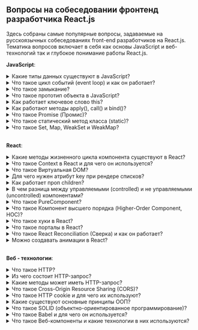 ## Вопросы на собеседовании фронтенд разработчика React.js

Здесь собраны самые популярные вопросы, задаваемые на русскоязычных собеседованиях front-end разработчиков на React.js.  Тематика вопросов включает в себя как основы JavaScript и веб-технологий так и глубокое понимание работы React.js.

**JavaScript**:

<details>
<summary>Какие типы данных существуют в JavaScript?</summary>
<div>
  <ul>
    <li>
      Число <b>«number»</b> - Единый тип число используется как для целых, так и для дробных чисел. Существуют специальные числовые значения Infinity (бесконечность) и NaN (ошибка вычислений). Например, бесконечность Infinity получается при делении на ноль. Ошибка вычислений NaN будет результатом некорректной математической операции.
    </li>
    <li>
      Строка <b>«string»</b>
    </li>
    <li>
      Булевый (логический) тип <b>«boolean»</b>
    </li>
    <li>
      Специальное значение <b>«null»</b> - В JavaScript null не является «ссылкой на несуществующий объект» или «нулевым указателем», как в некоторых других языках. Это просто специальное значение, которое имеет смысл «ничего» или «значение неизвестно».
    </li>
    <li>
       Специальное значение <b>«undefined»</b> - Значение undefined, как и null, образует свой собственный тип, состоящий из одного этого значения. Оно имеет смысл «значение не присвоено». Если переменная объявлена, но в неё ничего не записано, то её значение как раз и есть undefined.
    </li>
    <li>
      Объекты <b>«object»</b> - Первые 5 типов называют «примитивными». Особняком стоит шестой тип: «объекты». Он используется для коллекций данных и для объявления более сложных сущностей. Объявляются объекты при помощи фигурных скобок {...}
    </li>
  </ul>
  <p><i>Источник: <a href ="https://learn.javascript.ru/types-intro">learn.javascript.ru</a></i></p>
</div>
</details>

<details>
<summary>Что такое цикл событий (event loop) и как он работает?</summary>
<div>
  <p>Движок браузера выполняет JavaScript в одном потоке. Для потока выделяется область памяти — стэк, где хранятся фреймы (аргументы, локальные переменные) вызываемых функций.</p>
  <p>Список событий, подлежащих обработке формируют очередь событий. Когда стек освобождается, движок может обрабатывать событие из очереди. Координирование этого процесса и происходит в event loop.</p>
  <p>Это по сути бесконечный цикл, в котором выполняются многочисленные обработчики событий. Если очередь пустая — движок браузера ждет, когда поступит событие. Если непустая — первое в ней событие извлекается и его обработчик начинает выполняться. И так до бесконечности.</p>
   <img src="https://cdn-images-1.medium.com/max/1600/1*quyTIOs2hioCx1jRQ7-ojw.png" />
   <p><i>Источник: <a href ="https://medium.com/@pavelbely/javascript-event-loop-%D0%B2-%D0%BA%D0%B0%D1%80%D1%82%D0%B8%D0%BD%D0%BA%D0%B0%D1%85-%D1%87%D0%B0%D1%81%D1%82%D1%8C-1-a19e4d99f242">Pavel Bely, medium.com</a></i></p>
</div>
</details>

<details>
<summary>Что такое замыкание?</summary>
<div>
  <p>Замыкание — это комбинация функции и лексического окружения, в котором эта функция была объявлена. Это окружение состоит из произвольного количества локальных переменных, которые были в области действия функции во время создания замыкания.</p>
  <p><i>Источник: <a href ="https://developer.mozilla.org/ru/docs/Web/JavaScript/Closures">developer.mozilla.org</a></i></p>
</div>
</details>

<details>
<summary>Что такое прототип объекта в JavaScript?</summary>
<div>
  <p>Объекты в JavaScript можно организовать в цепочки так, чтобы свойство, не найденное в одном объекте, автоматически искалось бы в другом. Связующим звеном выступает специальное свойство __proto__</p>
  <p>Если один объект имеет специальную ссылку __proto__ на другой объект, то при чтении свойства из него, если свойство отсутствует в самом объекте, оно ищется в объекте __proto__. Недостаток этого подхода – он не работает в IE10-.</p>
  <p>К счастью, в JavaScript с древнейших времён существует альтернативный, встроенный в язык и полностью кросс-браузерный способ. Чтобы новым объектам автоматически ставить прототип, конструктору ставится свойство prototype.</p>
  <p>При создании объекта через new, в его прототип __proto__ записывается ссылка из prototype функции-конструктора.</p>
  <p>Значением Person.prototype по умолчанию является объект с единственным свойством constructor, содержащим ссылку на Person.</p>
  <p><i>Источник: <a href ="https://learn.javascript.ru/prototype">learn.javascript.ru</a></i></p>
</div>
</details>

<details>
<summary>Как работает ключевое слово this?</summary>
<div>
  <p>В глобальном контексте выполнения (за пределами каких-либо функций), this ссылается на глобальный объект вне зависимости от использования в строгом или нестрогом режиме.</p>
  <p>В пределах функции значение this зависит от того, каким образом вызвана функция:</p>
  <ul>
  <li>Простой вызов - В этом случае значение this не устанавливается вызовом. Так как этот код написан не в строгом режиме, значением this всегда должен быть объект, по умолчанию - глобальный объект. В строгом режиме, значение this остается тем значением, которое было установлено в контексте исполнения. Если такое значение не определено, оно остается undefined. Для того что бы передать значение this от одного контекста другому необходимо использовать call или apply</li>
  <li>В стрелочных функциях, this привязан к окружению, в котором была создана функция. В глобальной области видимости, this будет указывать на глобальный объект. </li>
  <li>Когда функция вызывается как метод объекта, используемое в этой функции ключевое слово this принимает значение объекта, по отношению к которому вызван метод.</li>
  </ul>
  <p><i>Источник: <a href ="https://developer.mozilla.org/ru/docs/Web/JavaScript/Reference/Operators/this">developer.mozilla.org</a></i></p>
</div>
</details>

<details>
<summary>Как работают методы apply(), call() и bind()?</summary>
<div>
  <p>Функции в JavaScript никак не привязаны к своему контексту this, с одной стороны, здорово – это позволяет быть максимально гибкими, одалживать методы и так далее.</p>
  <p>Но с другой стороны – в некоторых случаях контекст может быть потерян. Способы явно указать this  - методоы bind, call и apply.</p>
  <ul>
    <li>
      <p>Синтаксис метода call: func.call(context, arg1, arg2, ...)</p>
      <p>При этом вызывается функция func, первый аргумент call становится её this, а остальные передаются «как есть». Вызов func.call(context, a, b...) – то же, что обычный вызов func(a, b...), но с явно указанным this(=context).</p>
    </li>
    <li>
      <p>Если нам неизвестно, с каким количеством аргументов понадобится вызвать функцию, можно использовать более мощный метод: apply. Вызов функции при помощи func.apply работает аналогично func.call, но принимает массив аргументов вместо списка.</p>
      <p>
        func.call(context, arg1, arg2) идентичен вызову func.apply(context, [arg1, arg2]);
      </p>
    </li>
    <li>
      <p>Синтаксис встроенного bind: var wrapper = func.bind(context[, arg1, arg2...])</p>
      <p>Методы bind и call/apply близки по синтаксису, но есть важнейшее отличие. Методы call/apply вызывают функцию с заданным контекстом и аргументами. А bind не вызывает функцию. Он только возвращает «обёртку», которую мы можем вызвать позже, и которая передаст вызов в исходную функцию, с привязанным контекстом.</p>
    </li>
  </ul>
  <p>
    <i>Источник:
      <br/>
      <a href ="https://learn.javascript.ru/call-apply#metod-apply">javascript.ru - call и apply</a>
      <br/>
      <a href ="https://learn.javascript.ru/bind#bind">javascript.ru - bind</a>
    </i>
  </p>
</div>
</details>

<details>
<summary>Что такое Promise (Промис)?</summary>
<div>
  <br/>
  <p>Promise – это специальный объект, который содержит своё состояние. Вначале pending («ожидание»), затем – одно из: fulfilled («выполнено успешно») или rejected («выполнено с ошибкой»).</p>
  <p>
    Синтаксис создания Promise:

    var promise = new Promise(function(resolve, reject) {
      // Эта функция будет вызвана автоматически

      // В ней можно делать любые асинхронные операции,
      // А когда они завершатся — нужно вызвать одно из:
      // resolve(результат) при успешном выполнении
      // reject(ошибка) при ошибке
    })
  </p>
  <p>
    Универсальный метод для навешивания обработчиков:
    
    promise.then(onFulfilled, onRejected)
    
  <ul>
    <li>onFulfilled – функция, которая будет вызвана с результатом при resolve.</li>
    <li>onRejected – функция, которая будет вызвана с ошибкой при reject.</li>
  </ul>
    Для того, чтобы поставить обработчик только на ошибку, вместо .then(null, onRejected) можно написать .catch(onRejected) – это то же самое.
  </p>
  <p>
    Возьмём setTimeout в качестве асинхронной операции, которая должна через некоторое время успешно завершиться с результатом «result»:
  
    // Создаётся объект promise
    let promise = new Promise((resolve, reject) => {

      setTimeout(() => {
        // переведёт промис в состояние fulfilled с результатом "result"
        resolve("result");
      }, 1000);

    });

    // promise.then навешивает обработчики на успешный результат или ошибку
    promise
      .then(
        result => {
          // первая функция-обработчик - запустится при вызове resolve
          alert("Fulfilled: " + result); // result - аргумент resolve
        },
        error => {
          // вторая функция - запустится при вызове reject
          alert("Rejected: " + error); // error - аргумент reject
        }
      );
   В результате запуска кода выше – через 1 секунду выведется «Fulfilled: result».
  </p>
  <p><i>Источник: <a href ="https://learn.javascript.ru/promise">javascript.ru</a></i></p>
</div>
</details>

<details>
  <summary>Что такое статический метод класса (static)?</summary>
  <div>
    <p>
      Ключевое слово static используется в классах для определения статичных методов. Статичные методы функции, принадлежащие объекту класса, но не доступные другим объектам того же класса.
      
      class Repo {
        static getName() {
          return "Repo name is modern-js-cheatsheet"
        }
      }

      // нам не нужно создавать объект класса Repo
      console.log(Repo.getName()) // "Repo name is modern-js-cheatsheet"

      let r = new Repo();
      console.log(r.getName()) // необработанная ошибка TypeError: r.getName не является функцией
   </p>
    <p>
      Cтатические методы вызываются через имя класса. Вызывать статические методы через имя объекта запрещено. Статические методы часто используются для создания вспомогательных функций приложения.
    </p>
    <p>
    </p>
    <p>
      <i>Источник: <a href="https://tproger.ru/translations/javascript-cheatsheet/#sttcmthds">tproger.ru</a>
      </i>
    </p>
  </div>
</details>

<details>
<summary>Что такое Set, Map, WeakSet и WeakMap?</summary>
<div>
  <br/>
  <p>В ES-2015 появились новые типы коллекций в JavaScript: Set, Map, WeakSet и WeakMap.</p>
  <p>Map – коллекция для хранения записей вида ключ:значение. В отличие от объектов, в которых ключами могут быть только строки, в Map ключом может быть произвольное значение, например:</p>
  <p>
    
    'use strict';

    let map = new Map();

    map.set('1', 'str1');   // ключ-строка
    map.set(1, 'num1');     // число
    map.set(true, 'bool1'); // булевое значение

    // в обычном объекте это было бы одно и то же,
    // map сохраняет тип ключа
    alert( map.get(1)   ); // 'num1'
    alert( map.get('1') ); // 'str1'

    alert( map.size ); // 3
  </p>
  <p>
    Set – коллекция для хранения множества значений, причём каждое значение может встречаться лишь один раз. Например, к нам приходят посетители, и мы хотели бы сохранять всех, кто пришёл. При этом повторные визиты не должны приводить к дубликатам, то есть каждого посетителя нужно «посчитать» ровно один раз. Set для этого отлично подходит:
  </p>
  <p>
    
    'use strict';

    let set = new Set();

    let vasya = {name: "Вася"};
    let petya = {name: "Петя"};
    let dasha = {name: "Даша"};

    // посещения, некоторые пользователи заходят много раз
    set.add(vasya);
    set.add(petya);
    set.add(dasha);
    set.add(vasya);
    set.add(petya);

    // set сохраняет только уникальные значения
    alert( set.size ); // 3

    set.forEach( user => alert(user.name ) ); // Вася, Петя, Даша
  </p>
  <p>
    WeakSet – особый вид Set, не препятствующий сборщику мусора удалять свои элементы. 
    То же самое – WeakMap для Map. То есть, если некий объект присутствует только в WeakSet/WeakMap – он удаляется из памяти. Это нужно для тех ситуаций, когда основное место для хранения и использования объектов находится где-то в другом месте кода, а здесь мы хотим хранить для них «вспомогательные» данные, существующие лишь пока жив объект. Например, у нас есть элементы на странице или, к примеру, пользователи, и мы хотим хранить для них вспомогательную информацию, например обработчики событий или просто данные, но действительные лишь пока объект, к которому они относятся, существует. Если поместить такие данные в WeakMap, а объект сделать ключом, то они будут автоматически удалены из памяти, когда удалится элемент. Например:
  </p>
  <p>
    
    // текущие активные пользователи
    let activeUsers = [
      {name: "Вася"},
      {name: "Петя"},
      {name: "Маша"}
    ];

    // вспомогательная информация о них,
    // которая напрямую не входит в объект юзера,
    // и потому хранится отдельно
    let weakMap = new WeakMap();

    weakMap.set(activeUsers[0], 1);
    weakMap.set(activeUsers[1], 2);
    weakMap.set(activeUsers[2], 3);
    weakMap.set('Katya', 4); //Будет ошибка TypeError: "Katya" is not a non-null object

    alert( weakMap.get(activeUsers[0]) ); // 1

    activeUsers.splice(0, 1); // Вася более не активный пользователь

    // weakMap теперь содержит только 2 элемента

    activeUsers.splice(0, 1); // Петя более не активный пользователь

    // weakMap теперь содержит только 1 элемент
  </p>
  <p><i>Источник: <a href ="https://learn.javascript.ru/set-map">javascript.ru</a></i></p>
</div>
</details>

<br/>

**React**:

<details>
<summary>Какие методы жизненного цикла компонента существуют в React?</summary>
<div>
  <ul>
     <li>
       <b>render()</b> — единственный обязательный метод в классовом компоненте.
       <br>
       При вызове он проверяет this.props и this.state и возвращает один из следующих вариантов: Элемент React, Массивы и фрагменты, Порталы, Строки и числа, Booleans или null
     </li>
    <br/>
    <li>
      <b>constructor()</b> - Конструктор компонента React вызывается до того, как компонент будет примонтирован. В начале конструктора необходимо вызывать super(props). Если это не сделать, this.props не будет определён. Это может привести к багам.
      <br>
      Конструкторы в React обычно используют для двух целей: Инициализация внутреннего состояния через присвоение объекта this.state. Привязка обработчиков событий к экземпляру.
      <br>
      Конструктор — единственное место, где можно напрямую изменять this.state. В остальных методах необходимо использовать this.setState().
    </li>
    <br/>
    <li>
      <b>componentDidMount()</b> - вызывается сразу после монтирования (то есть, вставки компонента в DOM). В этом методе должны происходить действия, которые требуют наличия DOM-узлов. Это хорошее место для создания сетевых запросов.
      <br/>
      Этот метод подходит для настройки подписок. Но не забудьте отписаться от них в componentWillUnmount().
    </li>
    <br/>
    <li>
      <b>componentDidUpdate(prevProps, prevState, snapshot)</b> - вызывается сразу после обновления. Не вызывается при первом рендере. Метод позволяет работать с DOM при обновлении компонента. Также он подходит для выполнения таких сетевых запросов, которые выполняются на основании результата сравнения текущих пропсов с предыдущими. Если пропсы не изменились, новый запрос может и не требоваться.
    </li>
    <br/>
    <li>
      <b>componentWillUnmount()</b> - вызывается непосредственно перед размонтированием и удалением компонента. В этом методе выполняется необходимый сброс: отмена таймеров, сетевых запросов и подписок, созданных в componentDidMount().
    </li>
    <br/>
    <li>
      <b>shouldComponentUpdate(nextProps, nextState)</b> - вызывается перед рендером, когда получает новые пропсы или состояние. Значение по умолчанию равно true. Этот метод нужен только для повышения производительности.. Но не опирайтесь на его возможность «предотвратить» рендер, это может привести к багам. Вместо этого используйте PureComponent, который позволяет не описывать поведение shouldComponentUpdate() вручную. PureComponent поверхностно сравнивает пропсы и состояние и позволяет не пропустить необходимое обновление.
    </li>
    <br/>
    <li>
      <b>static getDerivedStateFromProps(props, state)</b> - вызывается непосредственно перед вызовом метода render, как при начальном монтировании, так и при последующих обновлениях. Он должен вернуть объект для обновления состояния или null, чтобы ничего не обновлять.
      <br/>
      Этот метод существует для редких случаев, когда состояние зависит от изменений в пропсах. 
    </li>
    <br/>
    <li>
      <b>getSnapshotBeforeUpdate(prevProps, prevState)</b> - вызывается прямо перед этапом «фиксирования» (например, перед добавлением в DOM). Он позволяет вашему компоненту брать некоторую информацию из DOM (например, положение прокрутки) перед её возможным изменением. Любое значение, возвращаемое этим методом жизненного цикла, будет передано как параметр componentDidUpdate().
    </li>
    <br/>
    <li>
      <b>static getDerivedStateFromError(error)</b> - Этот метод жизненного цикла вызывается после возникновения ошибки у компонента-потомка. Он получает ошибку в качестве параметра и возвращает значение для обновления состояния. getDerivedStateFromError() вызывается во время этапа «рендера». Поэтому здесь запрещены любые побочные эффекты, но их можно использовать в componentDidCatch().
    </li>
    <br/>
    <li>
      <b>componentDidCatch(error, info)</b> - Этот метод жизненного цикла вызывается после возникновения ошибки у компонента-потомка. Он получает два параметра: error — перехваченная ошибка, info — объект с ключом componentStack, содержащий информацию о компоненте, в котором произошла ошибка. Метод можно использовать для логирования ошибок.
    </li>
  </ul>
  <img src='https://cdn-images-1.medium.com/max/1600/1*cPwvUhZrnB1dtZnjBEfXfA.png' />
  <p><i>Источник: <a href ="https://ru.reactjs.org/docs/react-component.html#render">ru.reactjs.org</a></i></p>
</div>
</details>

<details>
<summary>Что такое Context в React и для чего он используется?</summary>
<div>
  <br />
  <p>Контекст разработан для передачи данных, которые можно назвать «глобальными» для всего дерева React-компонентов (например, текущий аутентифицированный пользователь, UI-тема или выбранный язык).</p>
  <p>Контекст позволяет избежать передачи пропсов в промежуточные компоненты: 
    
    // Контекст позволяет передавать значение глубоко
    // в дерево компонентов без явной передачи пропсов
    // на каждом уровне. Создадим контекст для текущей
    // UI-темы (со значением "light" по умолчанию).
    const ThemeContext = React.createContext('light');

    class App extends React.Component {
      render() {
        // Компонент Provider используется для передачи текущей
        // UI-темы вниз по дереву. Любой компонент может использовать
        // этот контекст и не важно, как глубоко он находится.
        // В этом примере мы передаём "dark" в качестве значения контекста.
        return (
          <ThemeContext.Provider value="dark">
            <Toolbar />
          </ThemeContext.Provider>
        );
      }
    }

    // Компонент, который находится в середине,
    // теперь не должен явно передавать UI-тему вниз.
    function Toolbar(props) {
      return (
        <div>
          <ThemedButton />
        </div>
      );
    }

    class ThemedButton extends React.Component {
      // Определяем contextType, чтобы получить значение контекста.
      // React найдёт (выше по дереву) ближайший Provider-компонент,
      // предоставляющий этот контекст, и использует его значение.
      // В этом примере значение UI-темы будет "dark".
      static contextType = ThemeContext;
      render() {
        return <Button theme={this.context} />;
      }
    }
  </p>
  <p>Обычно контекст используется, если необходимо обеспечить доступ данных во многих компонентах на разных уровнях вложенности. По возможности не используйте его, так как это усложняет переиспользование компонентов.</p>
  <ul>
    <b>API:</b>
    <li>
      <b>React.createContext</b> - оздание объекта Context. Когда React рендерит компонент, который подписан на этот объект, React получит текущее значение контекста из ближайшего подходящего Provider выше в дереве компонентов.
    </li>
    <li>
      <b>Context.Provider</b> - Каждый объект Контекста используется вместе с Provider компонентом, который позволяет дочерним компонентам, использующим этот контекст, подписаться на его изменения.
    </li>
    <li>
      <b>Class.contextType</b> - В свойство класса contextType может быть назначен объект контекста, созданный с помощью React.createContext(). Это позволяет вам использовать ближайшее и актуальное значение указанного контекста при помощи this.context. В этом случае вы получаете доступ к контексту, как во всех методах жизненного цикла, так и в рендер методе.
    </li>
    <li>
      <b>Context.Consumer</b> - Consumer — это React-компонент, который подписывается на изменения контекста. В свою очередь, это позволяет вам подписаться на контекст в функциональном компоненте. Consumer принимает функцию в качестве дочернего компонента. Эта функция принимает текущее значение контекста и возвращает React-компонент. Передаваемый аргумент value будет равен ближайшему (вверх по дереву) значению этого контекста, а именно пропу value Provider компонента. Если такого Provider компонента не существует, аргумент value будет равен значению defaultValue, которое было передано в createContext().
    </li>
  </ul>
  <p><i>Источник: <a href ="https://ru.reactjs.org/docs/context.html">ru.reactjs.org</a></i></p>
</div>
</details>

<details>
<summary>Что такое Виртуальная DOM?</summary>
<div>
  <br />
  <p>
    Виртуальный DOM (VDOM) — это концепция программирования, в которой идеальное или «виртуальное» представление пользовательского интерфейса хранится в памяти и синхронизируется с «настоящим» DOM при помощи библиотеки, такой как ReactDOM. Этот процесс называется согласованием.
  </p>
  <p>
    Поскольку «виртуальный DOM» — это скорее паттерн, чем конкретная технология, этим термином иногда обозначают разные понятия. В мире React «виртуальный DOM» обычно ассоциируется с React-элементами , поскольку они являются объектами, представляющими пользовательский интерфейс. Тем не менее, React также использует внутренние объекты, называемые «волокнами» (fibers), чтобы хранить дополнительную информацию о дереве компонентов. Их также можно считать частью реализации «виртуального DOM» в React.
  </p>
  <p><i>Источник: <a href ="https://ru.reactjs.org/docs/faq-internals.html">ru.reactjs.org</a></i></p>
</div>
</details>

<details>
<summary>Для чего нужен атрибут key при рендере списков?</summary>
<div>
  <br />
  <p>
    Ключи (keys) помогают React определять, какие элементы были изменены, добавлены или удалены. Их необходимо указывать, чтобы React мог сопоставлять элементы массива с течением времени.
  </p>
  <p>
    Лучший способ выбрать ключ — это использовать строку, которая будет явно отличать элемент списка от его соседей. Чаще всего вы будете использовать ID из ваших данных как ключи. Когда у вас нет заданных ID для списка, то в крайнем случае можно использовать индекс элемента как ключ.
  </p>
  <p><i>Источник: <a href ="https://ru.reactjs.org/docs/lists-and-keys.html">ru.reactjs.org</a></i></p>
</div>
</details>

<details>
<summary>Как работает проп children?</summary>
<div>
  <br />
  <p>
    Некоторые компоненты не знают своих потомков заранее. Это особенно характерно для таких компонентов, как Sidebar или Dialog, которые представляют из себя как бы «коробку», в которую можно что-то положить. Для таких компонентов мы рекомендуем использовать специальный проп children, который передаст дочерние элементы сразу на вывод:
    
    function FancyBorder(props) {
      return (
        <div className={'FancyBorder FancyBorder-' + props.color}>
          {props.children}
        </div>
      );
    }
  </p>
  <p>
    Это позволит передать компоненту произвольные дочерние элементы, вложив их в JSX:
  
    function WelcomeDialog() {
      return (
        <FancyBorder color="blue">
          <h1 className="Dialog-title">
            Добро пожаловать
          </h1>
          <p className="Dialog-message">
            Спасибо, что посетили наш космический корабль!
          </p>
        </FancyBorder>
      );
    }
  </p>
  <p>
    Всё, что находится внутри JSX-тега <FancyBorder>, передаётся в компонент FancyBorder через проп children. Поскольку FancyBorder рендерит {props.children} внутри div, все переданные элементы отображаются в конечном выводе.
  </p>
  <p><i>Источник: <a href ="https://ru.reactjs.org/docs/composition-vs-inheritance.html#containment">ru.reactjs.org</a></i></p>
</div>
</details>


<details>
<summary>В чем разница между управляемыми (controlled) и не управляемыми (uncontrolled) компонентами?</summary>
<div>
  <br />
  <p> В HTML элементы формы, такие как input, textarea и select, обычно сами управляют своим состоянием и обновляют его когда пользователь вводит данные. В React мутабельное состояние обычно содержится в свойстве компонентов state и обновляется только через вызов setState().
  </p>
  <p>
    В управляемом компоненте с каждой мутацией состояния связана функция-обработчик. Благодаря этому валидация или изменение введённого значения становится простой задачей. Например, если мы хотим, чтобы имя обязательно было набрано заглавными буквами, можно написать такой handleChange:
    
    handleChange(event) {
      this.setState({value: event.target.value.toUpperCase()});
    }
  </p>
  <p>
    Вместо того, чтобы писать обработчик события для каждого обновления состояния, вы можете использовать неуправляемый компонент и читать значения из DOM через реф.
  
    class NameForm extends React.Component {
      constructor(props) {
        super(props);
        this.handleSubmit = this.handleSubmit.bind(this);
        this.input = React.createRef();
      }

      handleSubmit(event) {
        alert('Отправленное имя: ' + this.input.current.value);
        event.preventDefault();
      }

      render() {
        return (
          <form onSubmit={this.handleSubmit}>
            <label>
              Имя:
              <input type="text" ref={this.input} />
            </label>
            <input type="submit" value="Отправить" />
          </form>
        );
      }
    }
  </p>
  <p>
    Неуправляемые компоненты опираются на DOM в качестве источника данных и могут быть удобны при интеграции React с кодом, не связанным с React. Количество кода может уменьшиться, правда, за счёт потери в его чистоте. Поэтому в обычных ситуациях мы рекомендуем использовать управляемые компоненты.
  </p>
  <p><i>Источник: <a href ="https://ru.reactjs.org/docs/forms.html#controlled-components">ru.reactjs.org</a></i></p>
</div>
</details>

<details>
<summary>Что такое PureComponent?</summary>
<div>
  <br />
  <p>
    React.PureComponent похож на React.Component. Отличие заключается в том, что React.Component не реализует shouldComponentUpdate(), а React.PureComponent реализует его поверхностным сравнением пропсов и состояния.
  </p>
  <p>
    Если метод render() вашего React-компонента всегда рендерит одинаковый результат при одних и тех же пропсах и состояниях, для повышения производительности в некоторых случаях вы можете использовать React.PureComponent.
  </p>
  <p>
    Метод shouldComponentUpdate() базового класса React.PureComponent делает только поверхностное сравнение объектов. Если они содержат сложные структуры данных, это может привести к неправильной работе для более глубоких различий (то есть, различий, не выраженных на поверхности структуры). Наследуйте класс PureComponent только тогда, когда вы ожидаете использовать простые пропсы и состояние
  </p>
  <p><i>Источник: <a href ="https://ru.reactjs.org/docs/react-api.html#reactpurecomponent">ru.reactjs.org</a></i></p>
</div>
</details>


<details>
<summary>Что такое Компонент высшего порядка (Higher-Order Component, HOC)?</summary>
<div>
  <br />
  <p>
    Говоря просто, компонент высшего порядка — это функция, которая принимает компонент и возвращает новый компонент. HOC часто встречаются в сторонних библиотеках, например connect в Redux и createFragmentContainer в Relay.

    const EnhancedComponent = higherOrderComponent(WrappedComponent);
  </p>
  <p>
    Давайте реализуем функцию withSubscription — она будет создавать компоненты и подписывать их на обновления DataSource (наподобие CommentList и BlogPost). Функция будет принимать оборачиваемый компонент и через пропсы передавать ему новые данные:
  
    const CommentListWithSubscription = withSubscription(
      CommentList,
      (DataSource) => DataSource.getComments()
    );

    const BlogPostWithSubscription = withSubscription(
      BlogPost,
      (DataSource, props) => DataSource.getBlogPost(props.id)
    );
  </p>
  <p>
    Первый параметр — это оборачиваемый компонент. Второй — функция, которая извлекает нужные нам данные, она получает DataSource и текущие пропсы.
  </p>
  <p>
    Заметьте, что HOC ничего не меняет и не наследует поведение оборачиваемого компонента, вместо этого HOC оборачивает оригинальный компонент в контейнер посредством композиции. HOC является чистой функцией без побочных эффектов. Вот и всё! Оборачиваемый компонент получает все пропсы, переданные контейнеру, а также проп data. Для HOC не важно, как будут использоваться данные, а оборачиваемому компоненту не важно, откуда они берутся.
  </p>
  <p><i>Источник: <a href ="https://ru.reactjs.org/docs/higher-order-components.html">ru.reactjs.org</a></i></p>
</div>
</details>

<details>
<summary>Что такое хуки в React?</summary>
<div>
  <br />
  <p>
    Хуки — нововведение в React 16.8, которое позволяет использовать состояние и другие возможности React без написания классов. Хуки — это функции, с помощью которых вы можете «подцепиться» к состоянию и методам жизненного цикла React из функциональных компонентов. Хуки не работают внутри классов — они дают вам возможность использовать React без классов. 
  </p>
  <p>
    Хук состояния - useState
    
      import React, { useState } from 'react';

      function Example() {
        // Объявляем новую переменную состояния "count"
        const [count, setCount] = useState(0);

        return (
          <div>
            <p>You clicked {count} times</p>
            <button onClick={() => setCount(count + 1)}>
              Нажми на меня
            </button>
          </div>
        );
      }
    
   Вызов useState возвращает две вещи: текущее значение состояния и функцию для его обновления. Эту функцию можно использовать где угодно, например, в обработчике событий. Она схожа с this.setState в классах, но не сливает новое и старое состояние вместе. Единственный аргумент useState — это начальное состояние. В примере выше — это 0, так как наш счётчик начинается с нуля.
  </p>
  <p>
    Хук эффекта - useEffect
    
    import React, { useState, useEffect } from 'react';

    function Example() {
      const [count, setCount] = useState(0);

      // По принципу componentDidMount и componentDidUpdate:
      useEffect(() => {
        // Обновляем заголовок документа, используя API браузера
        document.title = `Вы нажали ${count} раз`;
      });

      return (
        <div>
          <p>Вы нажали {count} раз</p>
          <button onClick={() => setCount(count + 1)}>
            Нажми на меня
          </button>
        </div>
      );
    }
   
   Когда вы вызываете useEffect, React получает указание запустить вашу функцию с «эффектом» после того, как он отправил изменения в DOM. Поскольку эффекты объявляются внутри компонента, у них есть доступ к его пропсам и состоянию. По умолчанию, React запускает эффекты после каждого рендера, включая первый рендер.
  </p>
  <p><i>Источник: <a href ="https://ru.reactjs.org/docs/hooks-overview.html">ru.reactjs.org</a></i></p>
</div>
</details>

<details>
<summary>Что такое порталы в React?</summary>
<div>
  <br />
  <p>
    Порталы позволяют рендерить дочерние элементы в DOM-узел, который находится вне DOM-иерархии родительского компонента.

    ReactDOM.createPortal(child, container)
  </p>
  <p>
    Первый аргумент (child) — это любой React-компонент, который может быть отрендерен, такой как элемент, строка или фрагмент. Следующий аргумент (container) — это DOM-элемент.
  </p>
  <p>
    Типовой случай применения порталов — когда в родительском компоненте заданы стили overflow: hidden или z-index, но вам нужно чтобы дочерний элемент визуально выходил за рамки своего контейнера. Например, диалоги, всплывающие карточки и всплывающие подсказки.
  </p>
  <p><i>Источник: <a href ="https://ru.reactjs.org/docs/portals.html">ru.reactjs.org</a></i></p>
</div>
</details>

<details>
<summary>Что такое React Reconciliation (Cверка) и как он работает?</summary>
<div>
  <br />
  <p>
    Reconciliation (Cверка) - это процесс, посредством которого React обновляет DOM. Когда состояние компонента изменяется, React должен рассчитать необходимость обновления DOM. Это делается путем создания виртуального DOM и сравнения его с текущим DOM. В этом контексте виртуальный DOM будет содержать новое состояние компонента.
  </p>
  <p>
    При сравнении двух деревьев первым делом React сравнивает два корневых элемента. Поведение различается в зависимости от типов корневых элементов. 
  </p>
  <p>
    Всякий раз, когда корневые элементы имеют различные типы, React уничтожает старое дерево и строит новое с нуля. 
  </p>
  <p>
    При сравнении двух React DOM-элементов одного типа, React смотрит на атрибуты обоих, сохраняет лежащий в основе этих элементов DOM-узел и обновляет только изменённые атрибуты.
  </p>
  <p>
    По умолчанию при рекурсивном обходе дочерних элементов DOM-узла React проходит по обоим спискам потомков одновременно и создаёт мутацию, когда находит отличие. Эта неэффективность может стать проблемой. Когда у дочерних элементов есть ключи, React использует их, чтобы сопоставить потомков исходного дерева с потомками последующего дерева.
  </p>
  <p><i>Источник: 
    <a href ="https://css-tricks.com/how-react-reconciliation-works/">css-tricks.com</a>,
    <a href ="https://ru.reactjs.org/docs/reconciliation.html">ru.reactjs.org</a>
  </i></p>
</div>
</details>

<details>
<summary>Можно создавать анимации в React?</summary>
<div>
  <br />
  <p>
    React может использоваться для создания крутых анимаций! В качестве примера посмотрите библиотеки React Transition Group и React Motion.
  </p>
  <p><i>Источник: <a href ="https://ru.reactjs.org/docs/faq-styling.html#can-i-do-animations-in-react">ru.reactjs.org</a></i></p>
</div>
</details>

<br/>

**Веб - технологии**:

<details>
  <summary>Что такое HTTP?</summary>
  <div>
    <p>
      Протокол передачи гипертекста (Hypertext Transfer Protocol - HTTP) - это прикладной протокол для передачи гипертекстовых документов, таких как HTML. Он создан для связи между веб-браузерами и веб-серверами, хотя в принципе HTTP может использоваться и для других целей. Протокол следует классической клиент-серверной модели, когда клиент открывает соединение для создания запроса, а затем ждет ответа. HTTP - это протокол без сохранения состояния, то есть сервер не сохраняет никаких данных (состояние) между двумя парами "запрос-ответ". Несмотря на то, что HTTP основан на TCP/IP, он также может использовать любой другой протокол транспортного уровня с гарантированной доставкой.
    </p>
    <p>
      Ниже перечислены общие функции, управляемые с HTTP:
    </p>
    <ul>
      <li>
        <b>Кэш.</b> Сервер может инструктировать прокси и клиенты: что и как долго кэшировать. Клиент может инструктировать прокси промежуточных кэшей игнорировать хранимые документы.
      </li>
      <li>
        <b>Ослабление ограничений источника.</b> Для предотвращения шпионских и других, нарушающих приватность, вторжений, веб-браузер обчеспечивает строгое разделеление между веб-сайтами. Только страницы из того же источника могут получить доступ к информации на веб-странице. Хотя такие ограничение нагружают сервер, заголовки HTTP могут ослабить строгое разделение на стороне сервера, позволяя документу стать частью информации с различных доменов (по причинам безопасности).
      </li>
      <li>
        <b>Аутентификация.</b> Некоторые страницы доступны только специальным пользователям. Базовая аутентификация может предоставляться через HTTP, либо через использование заголовка WWW-Authenticate и подобных ему, либо с помощью настройки спецсессии, используя куки.
      </li>
      <li>
        <b>Прокси и тунелирование.</b> Серверы и/или клиенты часто располагаются в интранете, и скрывают свои истинные IP-адреса от других. HTTP запросы идут через прокси для пересечения этого сетевого барьера. Не все прокси -- HTTP прокси. SOCKS-протокол, например, оперирует на более низком уровне. Другие, как, например, ftp, могут быть обработаны этими прокси.
      </li>
      <li>
        <b>Сессии.</b> Использование HTTP кук позволяет связать запрос с состоянием на сервере. Это создает сессию,  хотя ядро HTTP -- протокол без состояния.  Это полезно не только для корзин в интернет-магазинах, но также для любых сайтов, позволяющих пользователю настроить выход.
      </li>
    </ul>
    <p><i>Источник: <a href ="https://developer.mozilla.org/ru/docs/Web/HTTP/Overview">developer.mozilla.org</a></i></p>
  </div>
</details>

<details>
  <summary>Из чего состоит HTTP-запрос?</summary>
  <div>
    <img src='https://mdn.mozillademos.org/files/13687/HTTP_Request.png' />
    <p>
      Запросы содержат следующие элементы:
    </p>
    <ul>
      <li>
        HTTP-метод, обычно глагол подобно GET, POST или существительное, как OPTIONS или HEAD, определяющее операцию, которую клиент хочет выполнить. Обычно, клиент хочет получить ресурс (используя GET) или передать значения HTML-формы (используя POST), хотя другие операция могут быть необходимы в других случаях.
      </li>
      <li>
        Путь к ресурсу: URL ресурсы лишены элементов, которые очевидны из контекста, например без protocol (http://), domain (здесь developer.mozilla.org), или TCP port (здесь 80).
      </li>
      <li>
        Версию HTTP-протокола.
      </li>
      <li>
        Заголовки  (опционально), предоставляюшие дополнительную информацию для сервера.
      </li>
      <li>
        Или тело, для некоторых методов, таких как POST, которое содержит отправленный ресурс.
      </li>
    </ul>
    <p><i>Источник: <a href ="https://developer.mozilla.org/ru/docs/Web/HTTP/Overview">developer.mozilla.org</a></i></p>
  </div>
</details>

<details>
  <summary>Какие методы может иметь HTTP-запрос?</summary>
  <div>
    <p>
      HTTP определяет множество методов запроса, которые указывают, какое желаемое действие выполнится для данного ресурса. Несмотря на то, что их названия могут быть существительными, эти методы запроса иногда называются HTTP глаголами. Каждый реализует свою семантику, но каждая группа команд разделяет общие свойства: так, методы могут быть безопасными, идемпотентными или кэшируемыми.
    </p>
    <ul>
      <li>
        <b>GET</b> запрашивает представление ресурса. Запросы с использованием этого метода могут только извлекать данные.
      </li>
      <li>
        <b>HEAD</b> запрашивает ресурс так же, как и метод GET, но без тела ответа.
      </li>
      <li>
        <b>POST</b> используется для отправки сущностей к определённому ресурсу. Часто вызывает изменение состояния или какие-то побочные эффекты на сервере.
      </li>
      <li>
        <b>PUT</b> заменяет все текущие представления ресурса данными запроса.
      </li>
      <li>
        <b>DELETE</b> удаляет указанный ресурс.
      </li>
      <li>
        <b>CONNECT</b> устанавливает "туннель" к серверу, определённому по ресурсу.
      </li>
      <li>
        <b>OPTIONS</b> используется для описания параметров соединения с ресурсом.
      </li>
      <li>
        <b>TRACE</b> выполняет вызов возвращаемого тестового сообщения с ресурса.
      </li>
      <li>
        <b>PATCH</b> используется для частичного изменения ресурса.
      </li>
    </ul>
    <p><i>Источник: <a href ="https://developer.mozilla.org/ru/docs/Web/HTTP/Methods">developer.mozilla.org</a></i></p>
  </div>
</details>

<details>
  <summary>Что такое Cross-Origin Resource Sharing (CORS)?</summary>
  <div>
    <p>
      Cross-Origin Resource Sharing (CORS) — механизм, использующий дополнительные HTTP-заголовки, чтобы дать возможность агенту пользователя получать разрешения на доступ к выбранным ресурсам с сервера на источнике (домене), отличном от того, что сайт использует в данный момент. Говорят, что агент пользователя делает запрос с другого источника (cross-origin HTTP request), если источник текущего документа отличается от запрашиваемого ресурса доменом, протоколом или портом.
    </p>
    <p>
      В целях безопасности браузеры ограничивают cross-origin запросы, инициируемые скриптами. Например, XMLHttpRequest и Fetch API следуют политике одного источника (same-origin policy). Это значит, что web-приложения, использующие такие API, могут запрашивать HTTP-ресурсы только с того домена, с которого были загружены, пока не будут использованы CORS-заголовки.
    </p>
    <p><i>Источник: <a href ="https://developer.mozilla.org/ru/docs/Web/HTTP/CORS">developer.mozilla.org</a></i></p>
  </div>
</details>

<details>
  <summary>Что такое HTTP cookie и для чего их используют?</summary>
  <div>
    <p>
      HTTP cookie (web cookie, cookie браузера) - это небольшой фрагмент данных, отправляемый сервером на браузер пользователя, который тот может сохранить и отсылать обратно с новым запросом к данному серверу. Это, в частности, позволяет узнать, с одного ли браузера пришли оба запроса (например, для аутентификации пользователя). Они запоминают информацию о состоянии для протокола HTTP, который сам по себе этого делать не умеет.
    </p>
    <p>
      Cookie используются, главным образом, для:
    </p>
    <ul>
      <li>
        Управления сеансом (логины, корзины для виртуальных покупок)
      </li>
      <li>
        Персонализации (пользовательские предпочтения)
      </li>
      <li>
        Мониторинга (отслеживания поведения пользователя)
      </li>
    </ul>
    <p>
      Получив HTTP-запрос, вместе с откликом сервер может отправить заголовок  Set-Cookie с ответом. Cookie обычно запоминаются браузером и посылаются в значении заголовка HTTP  Cookie с каждым новым запросом к одному и тому же серверу. Можно задать срок действия cookie, а также срок его жизни, после которого cookie не будет отправляться. Также можно указать  ограничения на путь и домен, то есть указать, в течении какого времени и к какому сайту  оно отсылается.
    </p>
    <p>
      Куки можно создавать через JavaScript при помощи свойства Document.cookie. Если флаг HttpOnly не установлен, то и доступ к существующим cookies можно получить через JavaScript.
    </p>

      document.cookie = "yummy_cookie=choco"; 
      document.cookie = "tasty_cookie=strawberry";
   <p><i>Источник: <a href="https://developer.mozilla.org/ru/docs/Web/HTTP/%D0%9A%D1%83%D0%BA%D0%B8">developer.mozilla.org</a></i></p>
  </div>
</details>

<details>
  <summary>Какие существуют основные принципы ООП?</summary>
  <div>
    <br/>
    <p>
      Базовые принципы ООП:
    </p>
    <ul>
      <li>
        Абстракция — отделение концепции от ее экземпляра;
      </li>
      <li>
        Полиморфизм — реализация задач одной и той же идеи разными способами;
      </li>
      <li>
        Наследование — способность объекта или класса базироваться на другом объекте или классе. Это главный механизм для повторного использования кода. Наследственное отношение классов четко определяет их иерархию;
      </li>
      <li>
        Инкапсуляция — размещение одного объекта или класса внутри другого для разграничения доступа к ним.
      </li>
    </ul>
    <p>
     <i>
       Источник: <a href="https://tproger.ru/translations/oop-principles-cheatsheet/">tproger.ru</a>
     </i>
    </p>
  </div>
</details>

<details>
  <summary>Что такое SOLID (объектно-ориентированное программирование)?</summary>
  <div>
    <br/>
    <p>
      SOLID (сокр. от англ. single responsibility, open-closed, Liskov substitution, interface segregation и dependency inversion) в программировании — мнемонический акроним, введённый Майклом Фэзерсом (Michael Feathers) для первых пяти принципов, названных Робертом Мартином в начале 2000-х, которые означали пять основных принципов объектно-ориентированного программирования и проектирования. Принципы SOLID — это руководства, которые также могут применяться во время работы над существующим программным обеспечением для его улучшения - например для удаления «дурно пахнущего кода».
    </p>
    <p>
      SOLID (сокр. от англ. single responsibility, open-closed, Liskov substitution, interface segregation и dependency inversion) в программировании — мнемонический акроним, введённый Майклом Фэзерсом (Michael Feathers) для первых пяти принципов, названных Робертом Мартином в начале 2000-х, которые означали пять основных принципов объектно-ориентированного программирования и проектирования.
    </p>
    <p>
      Избавиться от "признаков плохого проекта" помогают следующие пять принципов SOLID:
    </p>
    <ul>
      <li>
        <b>S</b> - Принцип единственной ответственности (The Single Responsibility Principle) каждый класс выполняет лишь одну задачу.
      </li>
      <li>
        <b>O</b> - Принцип открытости/закрытости (The Open Closed Principle) «программные сущности должны быть открыты для расширения, но закрыты для модификации.»
      </li>
      <li>
        <b>L</b> - Принцип подстановки Барбары Лисков (The Liskov Substitution Principle) «объекты в программе должны быть заменяемыми на экземпляры их подтипов без изменения правильности выполнения программы.» См. также контрактное программирование. Наследующий класс должен дополнять, а не изменять базовый.
      </li>
      <li>
        <b>I</b> - Принцип разделения интерфейса (The Interface Segregation Principle) «много интерфейсов, специально предназначенных для клиентов, лучше, чем один интерфейс общего назначения.»
      </li>
      <li>
        <b>D</b> - Принцип инверсии зависимостей (The Dependency Inversion Principle) «Зависимость на Абстракциях. Нет зависимости на что-то конкретное.»
      </li>
    </ul>
    <p>
     <i>
       Источник: <a href="https://ru.wikipedia.org/wiki/SOLID_%28%D0%BE%D0%B1%D1%8A%D0%B5%D0%BA%D1%82%D0%BD%D0%BE-%D0%BE%D1%80%D0%B8%D0%B5%D0%BD%D1%82%D0%B8%D1%80%D0%BE%D0%B2%D0%B0%D0%BD%D0%BD%D0%BE%D0%B5_%D0%BF%D1%80%D0%BE%D0%B3%D1%80%D0%B0%D0%BC%D0%BC%D0%B8%D1%80%D0%BE%D0%B2%D0%B0%D0%BD%D0%B8%D0%B5%29">wikipedia.org</a>
     </i>
    </p>
  </div>
</details>
  
<details>
  <summary>Что такое Babel и для чего он используется?</summary>
  <div>
    <br/>
    <p>
      Babel.JS – это транспайлер, переписывающий код на ES-2015 в код на предыдущем стандарте ES5.
    </p>
    <p>
      Обычно Babel.JS работает на сервере в составе системы сборки JS-кода (например webpack или brunch) и автоматически переписывает весь код в ES5.
    </p>
    <p>
      Настройка такой конвертации тривиальна, единственно – нужно поднять саму систему сборки, а добавить к ней Babel легко, плагины есть к любой из них.
    </p>
    <p>
      Конфигурация Babel прописывается в файле babel.config.js, либо в .babelrc для настроек одного пакета, а также в package.json или .babelrc.js
    </p>
    <p>
    Пример конфига в babel.config.js:
      
      module.exports = function (api) {
        api.cache(true);

        const presets = [ ... ];
        const plugins = [ ... ];

        return {
          presets,
          plugins
        };
      }
   </p>
    <p>
     <i>
       Источник: 
        <a href="https://learn.javascript.ru/es-modern-usage#babel-js">learn.javascript.ru</a>, 
        <a href="https://babeljs.io/docs/en/next/configuration">babeljs.io</a>
     </i>
    </p>
  </div>
</details>

<details>
  <summary>Что такое Веб-компоненты и какие технологии в них используются?</summary>
  <div>
    <br/>
    <p>
      Веб-компоненты — технология, которая позволяет создавать многократно используемые компоненты в веб-документах и веб-приложениях. Веб-компоненты поддерживаются веб-браузерами напрямую и не требуют дополнительных библиотек для работы.
    </p>
    <p>
      Веб-компоненты включают четыре технологии, каждая из которых может использоваться отдельно от других:
    </p>
    <ul>
      <li>
        Custom Elements — API для создания собственных HTML элементов.
      </li>
      <li>
        HTML Templates — тег <template> позволяет реализовывать изолированные DOM-элементы.
      </li>
      <li>
        Shadow DOM — изолирует DOM и стили в разных элементах.
      </li>
      <li>
        HTML Imports — импорт HTML документов.
      </li>
    </ul>
    <p>
     <i>
       Источник: 
        <a href="https://ru.wikipedia.org/wiki/%D0%92%D0%B5%D0%B1-%D0%BA%D0%BE%D0%BC%D0%BF%D0%BE%D0%BD%D0%B5%D0%BD%D1%82%D1%8B">wikipedia.org</a>
     </i>
    </p>
  </div>
</details>
